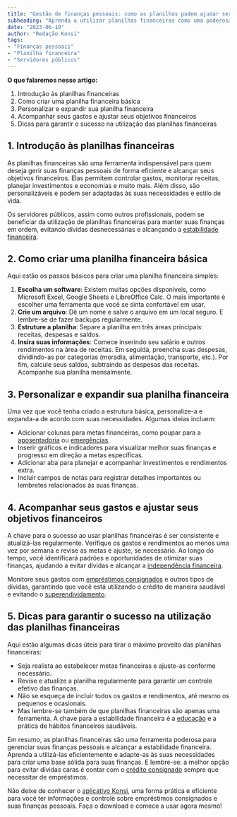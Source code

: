 ```yaml
---
title: "Gestão de finanças pessoais: como as planilhas podem ajudar servidores públicos"
subheading: "Aprenda a utilizar planilhas financeiras como uma poderosa ferramenta para otimizar suas finanças e alcançar seus objetivos"
date: "2023-06-19"
author: "Redação Konsi"
tags:
- "Finanças pessoais"
- "Planilha financeira"
- "Servidores públicos"
---
```


**O que falaremos nesse artigo:**
1. Introdução às planilhas financeiras
2. Como criar uma planilha financeira básica
3. Personalizar e expandir sua planilha financeira
4. Acompanhar seus gastos e ajustar seus objetivos financeiros
5. Dicas para garantir o sucesso na utilização das planilhas financeiras

## 1. Introdução às planilhas financeiras

As planilhas financeiras são uma ferramenta indispensável para quem deseja gerir suas finanças pessoais de forma eficiente e alcançar seus objetivos financeiros. Elas permitem controlar gastos, monitorar receitas, planejar investimentos e economias e muito mais. Além disso, são personalizáveis e podem ser adaptadas às suas necessidades e estilo de vida.

Os servidores públicos, assim como outros profissionais, podem se beneficiar da utilização de planilhas financeiras para manter suas finanças em ordem, evitando dívidas desnecessárias e alcançando a [estabilidade financeira](/como-criar-e-manter-o-equilbrio-financeiro-um-guia-para-servidores-pblicos.md).

## 2. Como criar uma planilha financeira básica

Aqui estão os passos básicos para criar uma planilha financeira simples:

1. **Escolha um software**: Existem muitas opções disponíveis, como Microsoft Excel, Google Sheets e LibreOffice Calc. O mais importante é escolher uma ferramenta que você se sinta confortável em usar.
2. **Crie um arquivo**: Dê um nome e salve o arquivo em um local seguro. E lembre-se de fazer backups regularmente.
3. **Estruture a planilha**: Separe a planilha em três áreas principais: receitas, despesas e saldos.
4. **Insira suas informações**: Comece inserindo seu salário e outros rendimentos na área de receitas. Em seguida, preencha suas despesas, dividindo-as por categorias (moradia, alimentação, transporte, etc.). Por fim, calcule seus saldos, subtraindo as despesas das receitas. Acompanhe sua planilha mensalmente.

## 3. Personalizar e expandir sua planilha financeira

Uma vez que você tenha criado a estrutura básica, personalize-a e expanda-a de acordo com suas necessidades. Algumas ideias incluem:

- Adicionar colunas para metas financeiras, como poupar para a [aposentadoria](/planejamento-financeiro-para-aposentadoria-no-setor-pblico.md) ou [emergências](/a-importncia-da-reserva-de-emergncia-e-como-constru-la-com-inteligncia-financeira.md).
- Inserir gráficos e indicadores para visualizar melhor suas finanças e progresso em direção a metas específicas.
- Adicionar aba para planejar e acompanhar investimentos e rendimentos extra.
- Incluir campos de notas para registrar detalhes importantes ou lembretes relacionados às suas finanças.

## 4. Acompanhar seus gastos e ajustar seus objetivos financeiros

A chave para o sucesso ao usar planilhas financeiras é ser consistente e atualizá-las regularmente. Verifique os gastos e rendimentos ao menos uma vez por semana e revise as metas e ajuste, se necessário. Ao longo do tempo, você identificará padrões e oportunidades de otimizar suas finanças, ajudando a evitar dívidas e alcançar a [independência financeira](/como-conquistar-a-independncia-financeira-um-guia-para-servidores-pblicos.md).

Monitore seus gastos com [empréstimos consignados](/tipos-de-credito-consignado.md) e outros tipos de dívidas, garantindo que você está utilizando o crédito de maneira saudável e evitando o [superendividamento](/cuidados-ao-usar-o-crdito-consignado-prevenindo-o-superendividamento.md).

## 5. Dicas para garantir o sucesso na utilização das planilhas financeiras

Aqui estão algumas dicas úteis para tirar o máximo proveito das planilhas financeiras:

- Seja realista ao estabelecer metas financeiras e ajuste-as conforme necessário.
- Revise e atualize a planilha regularmente para garantir um controle efetivo das finanças.
- Não se esqueça de incluir todos os gastos e rendimentos, até mesmo os pequenos e ocasionais.
- Mas lembre-se também de que planilhas financeiras são apenas uma ferramenta. A chave para a estabilidade financeira é a [educação](/a-importncia-da-educao-financeira-para-servidores-pblicos-e-como-implement-la-em-sua-vida.md) e a prática de hábitos financeiros saudáveis.

Em resumo, as planilhas financeiras são uma ferramenta poderosa para gerenciar suas finanças pessoais e alcançar a estabilidade financeira. Aprenda a utilizá-las eficientemente e adapte-as às suas necessidades para criar uma base sólida para suas finanças. E lembre-se: a melhor opção para evitar dívidas caras é contar com o [crédito consignado](/vantagens-do-credito-consignado-por-que-escolher.md) sempre que necessitar de empréstimos.

Não deixe de conhecer o [aplicativo Konsi](https://www.konsi.com.br/app), uma forma prática e eficiente para você ter informações e controle sobre empréstimos consignados e suas finanças pessoais. Faça o download e comece a usar agora mesmo!